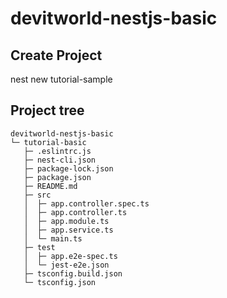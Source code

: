 # devitworld-nestjs-basic

## Create Project
nest new tutorial-sample

## Project tree
```
devitworld-nestjs-basic
└─ tutorial-basic
   ├─ .eslintrc.js
   ├─ nest-cli.json
   ├─ package-lock.json
   ├─ package.json
   ├─ README.md
   ├─ src
   │  ├─ app.controller.spec.ts
   │  ├─ app.controller.ts
   │  ├─ app.module.ts
   │  ├─ app.service.ts
   │  └─ main.ts
   ├─ test
   │  ├─ app.e2e-spec.ts
   │  └─ jest-e2e.json
   ├─ tsconfig.build.json
   └─ tsconfig.json

```